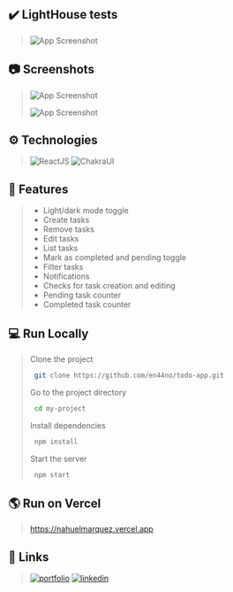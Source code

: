 ## ✔️ LightHouse tests

>![App Screenshot](https://user-images.githubusercontent.com/57118285/138582913-2a2095af-90a1-404d-9845-9f11294cb31a.png)


## 📷 Screenshots

>![App Screenshot](https://user-images.githubusercontent.com/57118285/139095142-96c49b36-4991-4c31-b70c-c2e58c46c354.png)
>
>![App Screenshot](https://user-images.githubusercontent.com/57118285/139095085-1cda231d-82bc-4aba-9f30-aa205678dba1.png)

## ⚙ Technologies

>![ReactJS](https://img.shields.io/badge/React%20JS-20232A?style=for-the-badge&logo=react&logoColor=61DAFB)
>![ChakraUI](https://img.shields.io/badge/-Chakra%20UI-319795?style=for-the-badge&logo=chakra-ui&logoColor=white)

## 📝 Features

>- Light/dark mode toggle
>- Create tasks
>- Remove tasks
>- Edit tasks
>- List tasks
>- Mark as completed and pending toggle
>- Filter tasks
>- Notifications
>- Checks for task creation and editing
>- Pending task counter
>- Completed task counter


## 💻 Run Locally

>Clone the project
>
>```bash
>  git clone https://github.com/en44no/todo-app.git
>```
>
>Go to the project directory
>
>```bash
>  cd my-project
>```
>
>Install dependencies
>
>```bash
>  npm install
>```
>
>Start the server
>
>```bash
>  npm start
>```

## 🌎 Run on Vercel
> https://nahuelmarquez.vercel.app


  

## 🔗 Links
>[![portfolio](https://img.shields.io/badge/my_website-000?style=for-the-badge&logo=googlechrome&logoColor=white)](https://nahuelmarquez.vercel.app/)
>[![linkedin](https://img.shields.io/badge/linkedin-0A66C2?style=for-the-badge&logo=linkedin&logoColor=white)](https://www.linkedin.com/in/nahuelmarquez/)

  
